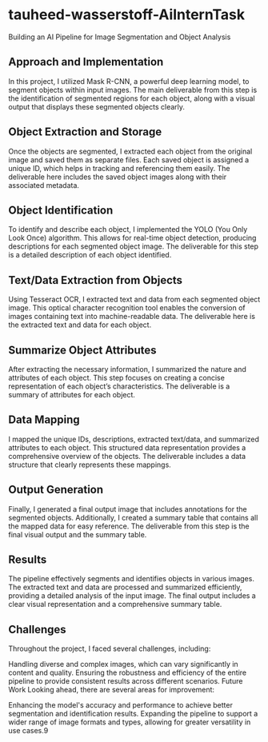 # tauheed-wasserstoff-AilnternTask
Building an AI Pipeline for Image Segmentation and Object Analysis
## Approach and Implementation
In this project, I utilized Mask R-CNN, a powerful deep learning model, to segment objects within input images. The main deliverable from this step is the identification of segmented regions for each object, along with a visual output that displays these segmented objects clearly.

## Object Extraction and Storage
Once the objects are segmented, I extracted each object from the original image and saved them as separate files. Each saved object is assigned a unique ID, which helps in tracking and referencing them easily. The deliverable here includes the saved object images along with their associated metadata.

## Object Identification
To identify and describe each object, I implemented the YOLO (You Only Look Once) algorithm. This allows for real-time object detection, producing descriptions for each segmented object image. The deliverable for this step is a detailed description of each object identified.

## Text/Data Extraction from Objects
Using Tesseract OCR, I extracted text and data from each segmented object image. This optical character recognition tool enables the conversion of images containing text into machine-readable data. The deliverable here is the extracted text and data for each object.

## Summarize Object Attributes
After extracting the necessary information, I summarized the nature and attributes of each object. This step focuses on creating a concise representation of each object’s characteristics. The deliverable is a summary of attributes for each object.

## Data Mapping
I mapped the unique IDs, descriptions, extracted text/data, and summarized attributes to each object. This structured data representation provides a comprehensive overview of the objects. The deliverable includes a data structure that clearly represents these mappings.

## Output Generation
Finally, I generated a final output image that includes annotations for the segmented objects. Additionally, I created a summary table that contains all the mapped data for easy reference. The deliverable from this step is the final visual output and the summary table.

## Results
The pipeline effectively segments and identifies objects in various images. The extracted text and data are processed and summarized efficiently, providing a detailed analysis of the input image. The final output includes a clear visual representation and a comprehensive summary table.

## Challenges
Throughout the project, I faced several challenges, including:

Handling diverse and complex images, which can vary significantly in content and quality.
Ensuring the robustness and efficiency of the entire pipeline to provide consistent results across different scenarios.
Future Work
Looking ahead, there are several areas for improvement:

Enhancing the model's accuracy and performance to achieve better segmentation and identification results.
Expanding the pipeline to support a wider range of image formats and types, allowing for greater versatility in use cases.9

